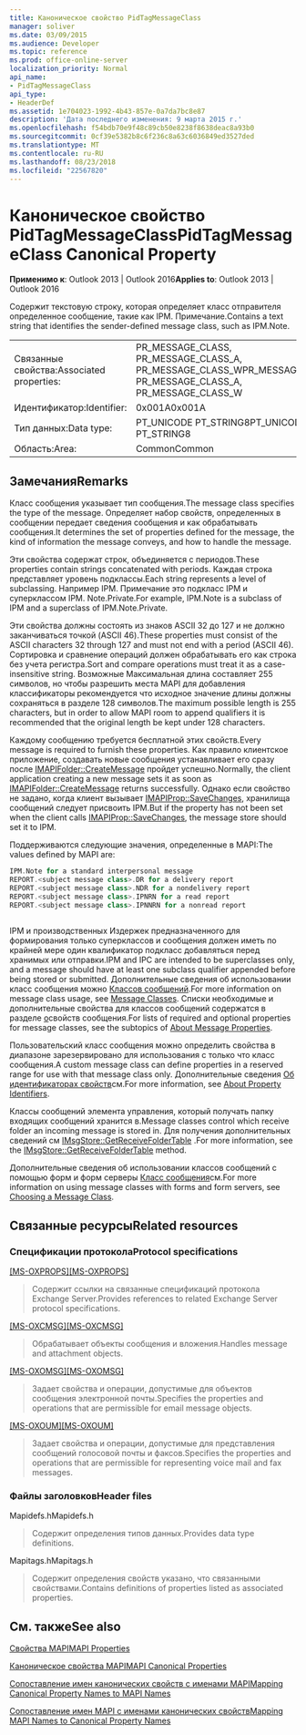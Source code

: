 ```yaml
---
title: Каноническое свойство PidTagMessageClass
manager: soliver
ms.date: 03/09/2015
ms.audience: Developer
ms.topic: reference
ms.prod: office-online-server
localization_priority: Normal
api_name:
- PidTagMessageClass
api_type:
- HeaderDef
ms.assetid: 1e704023-1992-4b43-857e-0a7da7bc8e87
description: 'Дата последнего изменения: 9 марта 2015 г.'
ms.openlocfilehash: f54bdb70e9f48c89cb50e8238f8638deac8a93b0
ms.sourcegitcommit: 0cf39e5382b8c6f236c8a63c6036849ed3527ded
ms.translationtype: MT
ms.contentlocale: ru-RU
ms.lasthandoff: 08/23/2018
ms.locfileid: "22567820"
---
```

# <a name="pidtagmessageclass-canonical-property"></a><span data-ttu-id="673db-103">Каноническое свойство PidTagMessageClass</span><span class="sxs-lookup"><span data-stu-id="673db-103">PidTagMessageClass Canonical Property</span></span>

  
  
<span data-ttu-id="673db-104">**Применимо к**: Outlook 2013 | Outlook 2016</span><span class="sxs-lookup"><span data-stu-id="673db-104">**Applies to**: Outlook 2013 | Outlook 2016</span></span> 
  
<span data-ttu-id="673db-105">Содержит текстовую строку, которая определяет класс отправителя определенное сообщение, такие как IPM. Примечание.</span><span class="sxs-lookup"><span data-stu-id="673db-105">Contains a text string that identifies the sender-defined message class, such as IPM.Note.</span></span> 
  
|||
|:-----|:-----|
|<span data-ttu-id="673db-106">Связанные свойства:</span><span class="sxs-lookup"><span data-stu-id="673db-106">Associated properties:</span></span>  <br/> |<span data-ttu-id="673db-107">PR_MESSAGE_CLASS, PR_MESSAGE_CLASS_A, PR_MESSAGE_CLASS_W</span><span class="sxs-lookup"><span data-stu-id="673db-107">PR_MESSAGE_CLASS, PR_MESSAGE_CLASS_A, PR_MESSAGE_CLASS_W</span></span>  <br/> |
|<span data-ttu-id="673db-108">Идентификатор:</span><span class="sxs-lookup"><span data-stu-id="673db-108">Identifier:</span></span>  <br/> |<span data-ttu-id="673db-109">0x001A</span><span class="sxs-lookup"><span data-stu-id="673db-109">0x001A</span></span>  <br/> |
|<span data-ttu-id="673db-110">Тип данных:</span><span class="sxs-lookup"><span data-stu-id="673db-110">Data type:</span></span>  <br/> |<span data-ttu-id="673db-111">PT_UNICODE PT_STRING8</span><span class="sxs-lookup"><span data-stu-id="673db-111">PT_UNICODE, PT_STRING8</span></span>  <br/> |
|<span data-ttu-id="673db-112">Область:</span><span class="sxs-lookup"><span data-stu-id="673db-112">Area:</span></span>  <br/> |<span data-ttu-id="673db-113">Common</span><span class="sxs-lookup"><span data-stu-id="673db-113">Common</span></span>  <br/> |
   
## <a name="remarks"></a><span data-ttu-id="673db-114">Замечания</span><span class="sxs-lookup"><span data-stu-id="673db-114">Remarks</span></span>

<span data-ttu-id="673db-115">Класс сообщения указывает тип сообщения.</span><span class="sxs-lookup"><span data-stu-id="673db-115">The message class specifies the type of the message.</span></span> <span data-ttu-id="673db-116">Определяет набор свойств, определенных в сообщении передает сведения сообщения и как обрабатывать сообщения.</span><span class="sxs-lookup"><span data-stu-id="673db-116">It determines the set of properties defined for the message, the kind of information the message conveys, and how to handle the message.</span></span> 
  
<span data-ttu-id="673db-117">Эти свойства содержат строк, объединяется с периодов.</span><span class="sxs-lookup"><span data-stu-id="673db-117">These properties contain strings concatenated with periods.</span></span> <span data-ttu-id="673db-118">Каждая строка представляет уровень подклассы.</span><span class="sxs-lookup"><span data-stu-id="673db-118">Each string represents a level of subclassing.</span></span> <span data-ttu-id="673db-119">Например IPM. Примечание это подкласс IPM и суперклассом IPM. Note.Private.</span><span class="sxs-lookup"><span data-stu-id="673db-119">For example, IPM.Note is a subclass of IPM and a superclass of IPM.Note.Private.</span></span> 
  
<span data-ttu-id="673db-120">Эти свойства должны состоять из знаков ASCII 32 до 127 и не должно заканчиваться точкой (ASCII 46).</span><span class="sxs-lookup"><span data-stu-id="673db-120">These properties must consist of the ASCII characters 32 through 127 and must not end with a period (ASCII 46).</span></span> <span data-ttu-id="673db-121">Сортировка и сравнение операций должен обрабатывать его как строка без учета регистра.</span><span class="sxs-lookup"><span data-stu-id="673db-121">Sort and compare operations must treat it as a case-insensitive string.</span></span> <span data-ttu-id="673db-122">Возможные Максимальная длина составляет 255 символов, но чтобы разрешить места MAPI для добавления классификаторы рекомендуется что исходное значение длины должны сохраняться в разделе 128 символов.</span><span class="sxs-lookup"><span data-stu-id="673db-122">The maximum possible length is 255 characters, but in order to allow MAPI room to append qualifiers it is recommended that the original length be kept under 128 characters.</span></span> 
  
<span data-ttu-id="673db-123">Каждому сообщению требуется бесплатной этих свойств.</span><span class="sxs-lookup"><span data-stu-id="673db-123">Every message is required to furnish these properties.</span></span> <span data-ttu-id="673db-124">Как правило клиентское приложение, создавать новые сообщения устанавливает его сразу после [IMAPIFolder::CreateMessage](imapifolder-createmessage.md) пройдет успешно.</span><span class="sxs-lookup"><span data-stu-id="673db-124">Normally, the client application creating a new message sets it as soon as [IMAPIFolder::CreateMessage](imapifolder-createmessage.md) returns successfully.</span></span> <span data-ttu-id="673db-125">Однако если свойство не задано, когда клиент вызывает [IMAPIProp::SaveChanges](imapiprop-savechanges.md), хранилища сообщений следует присвоить IPM.</span><span class="sxs-lookup"><span data-stu-id="673db-125">But if the property has not been set when the client calls [IMAPIProp::SaveChanges](imapiprop-savechanges.md), the message store should set it to IPM.</span></span> 
  
<span data-ttu-id="673db-126">Поддерживаются следующие значения, определенные в MAPI:</span><span class="sxs-lookup"><span data-stu-id="673db-126">The values defined by MAPI are:</span></span> 
  
```cpp
IPM.Note for a standard interpersonal message 
REPORT.<subject message class>.DR for a delivery report 
REPORT.<subject message class>.NDR for a nondelivery report 
REPORT.<subject message class>.IPNRN for a read report 
REPORT.<subject message class>.IPNNRN for a nonread report 
 
```

<span data-ttu-id="673db-127">IPM и производственных Издержек предназначенного для формирования только суперклассов и сообщения должен иметь по крайней мере один квалификатор подкласс добавляться перед хранимых или отправки.</span><span class="sxs-lookup"><span data-stu-id="673db-127">IPM and IPC are intended to be superclasses only, and a message should have at least one subclass qualifier appended before being stored or submitted.</span></span> <span data-ttu-id="673db-128">Дополнительные сведения об использовании класс сообщения можно [Классов сообщений](mapi-message-classes.md).</span><span class="sxs-lookup"><span data-stu-id="673db-128">For more information on message class usage, see [Message Classes](mapi-message-classes.md).</span></span> <span data-ttu-id="673db-129">Списки необходимые и дополнительные свойства для классов сообщений содержатся в разделе [о](message-properties-overview.md)свойств сообщения.</span><span class="sxs-lookup"><span data-stu-id="673db-129">For lists of required and optional properties for message classes, see the subtopics of [About Message Properties](message-properties-overview.md).</span></span>
  
<span data-ttu-id="673db-130">Пользовательский класс сообщения можно определить свойства в диапазоне зарезервировано для использования с только что класс сообщения.</span><span class="sxs-lookup"><span data-stu-id="673db-130">A custom message class can define properties in a reserved range for use with that message class only.</span></span> <span data-ttu-id="673db-131">Дополнительные сведения [Об идентификаторах свойств](mapi-property-identifier-overview.md)см.</span><span class="sxs-lookup"><span data-stu-id="673db-131">For more information, see [About Property Identifiers](mapi-property-identifier-overview.md).</span></span> 
  
<span data-ttu-id="673db-132">Классы сообщений элемента управления, который получать папку входящих сообщений хранится в.</span><span class="sxs-lookup"><span data-stu-id="673db-132">Message classes control which receive folder an incoming message is stored in.</span></span> <span data-ttu-id="673db-133">Для получения дополнительных сведений см [IMsgStore::GetReceiveFolderTable](imsgstore-getreceivefoldertable.md) .</span><span class="sxs-lookup"><span data-stu-id="673db-133">For more information, see the [IMsgStore::GetReceiveFolderTable](imsgstore-getreceivefoldertable.md) method.</span></span> 
  
<span data-ttu-id="673db-134">Дополнительные сведения об использовании классов сообщений с помощью форм и форм серверы [Класс сообщения](choosing-a-message-class.md)см.</span><span class="sxs-lookup"><span data-stu-id="673db-134">For more information on using message classes with forms and form servers, see [Choosing a Message Class](choosing-a-message-class.md).</span></span> 
  
## <a name="related-resources"></a><span data-ttu-id="673db-135">Связанные ресурсы</span><span class="sxs-lookup"><span data-stu-id="673db-135">Related resources</span></span>

### <a name="protocol-specifications"></a><span data-ttu-id="673db-136">Спецификации протокола</span><span class="sxs-lookup"><span data-stu-id="673db-136">Protocol specifications</span></span>

<span data-ttu-id="673db-137">[[MS-OXPROPS]](http://msdn.microsoft.com/library/f6ab1613-aefe-447d-a49c-18217230b148%28Office.15%29.aspx)</span><span class="sxs-lookup"><span data-stu-id="673db-137">[[MS-OXPROPS]](http://msdn.microsoft.com/library/f6ab1613-aefe-447d-a49c-18217230b148%28Office.15%29.aspx)</span></span>
  
> <span data-ttu-id="673db-138">Содержит ссылки на связанные спецификаций протокола Exchange Server.</span><span class="sxs-lookup"><span data-stu-id="673db-138">Provides references to related Exchange Server protocol specifications.</span></span>
    
<span data-ttu-id="673db-139">[[MS-OXCMSG]](http://msdn.microsoft.com/library/7fd7ec40-deec-4c06-9493-1bc06b349682%28Office.15%29.aspx)</span><span class="sxs-lookup"><span data-stu-id="673db-139">[[MS-OXCMSG]](http://msdn.microsoft.com/library/7fd7ec40-deec-4c06-9493-1bc06b349682%28Office.15%29.aspx)</span></span>
  
> <span data-ttu-id="673db-140">Обрабатывает объекты сообщения и вложения.</span><span class="sxs-lookup"><span data-stu-id="673db-140">Handles message and attachment objects.</span></span>
    
<span data-ttu-id="673db-141">[[MS-OXOMSG]](http://msdn.microsoft.com/library/daa9120f-f325-4afb-a738-28f91049ab3c%28Office.15%29.aspx)</span><span class="sxs-lookup"><span data-stu-id="673db-141">[[MS-OXOMSG]](http://msdn.microsoft.com/library/daa9120f-f325-4afb-a738-28f91049ab3c%28Office.15%29.aspx)</span></span>
  
> <span data-ttu-id="673db-142">Задает свойства и операции, допустимые для объектов сообщения электронной почты.</span><span class="sxs-lookup"><span data-stu-id="673db-142">Specifies the properties and operations that are permissible for email message objects.</span></span>
    
<span data-ttu-id="673db-143">[[MS-OXOUM]](http://msdn.microsoft.com/library/2a0696c5-2caf-4f20-87fb-085db430afec%28Office.15%29.aspx)</span><span class="sxs-lookup"><span data-stu-id="673db-143">[[MS-OXOUM]](http://msdn.microsoft.com/library/2a0696c5-2caf-4f20-87fb-085db430afec%28Office.15%29.aspx)</span></span>
  
> <span data-ttu-id="673db-144">Задает свойства и операции, допустимые для представления сообщений голосовой почты и факсов.</span><span class="sxs-lookup"><span data-stu-id="673db-144">Specifies the properties and operations that are permissible for representing voice mail and fax messages.</span></span>
    
### <a name="header-files"></a><span data-ttu-id="673db-145">Файлы заголовков</span><span class="sxs-lookup"><span data-stu-id="673db-145">Header files</span></span>

<span data-ttu-id="673db-146">Mapidefs.h</span><span class="sxs-lookup"><span data-stu-id="673db-146">Mapidefs.h</span></span>
  
> <span data-ttu-id="673db-147">Содержит определения типов данных.</span><span class="sxs-lookup"><span data-stu-id="673db-147">Provides data type definitions.</span></span>
    
<span data-ttu-id="673db-148">Mapitags.h</span><span class="sxs-lookup"><span data-stu-id="673db-148">Mapitags.h</span></span>
  
> <span data-ttu-id="673db-149">Содержит определения свойств указано, что связанными свойствами.</span><span class="sxs-lookup"><span data-stu-id="673db-149">Contains definitions of properties listed as associated properties.</span></span>
    
## <a name="see-also"></a><span data-ttu-id="673db-150">См. также</span><span class="sxs-lookup"><span data-stu-id="673db-150">See also</span></span>



[<span data-ttu-id="673db-151">Свойства MAPI</span><span class="sxs-lookup"><span data-stu-id="673db-151">MAPI Properties</span></span>](mapi-properties.md)
  
[<span data-ttu-id="673db-152">Каноническое свойства MAPI</span><span class="sxs-lookup"><span data-stu-id="673db-152">MAPI Canonical Properties</span></span>](mapi-canonical-properties.md)
  
[<span data-ttu-id="673db-153">Сопоставление имен канонических свойств с именами MAPI</span><span class="sxs-lookup"><span data-stu-id="673db-153">Mapping Canonical Property Names to MAPI Names</span></span>](mapping-canonical-property-names-to-mapi-names.md)
  
[<span data-ttu-id="673db-154">Сопоставление имен MAPI с именами канонических свойств</span><span class="sxs-lookup"><span data-stu-id="673db-154">Mapping MAPI Names to Canonical Property Names</span></span>](mapping-mapi-names-to-canonical-property-names.md)

